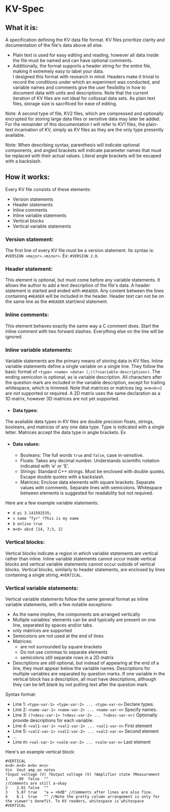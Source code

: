 # KV-Spec
## What it is:
A specification defining the KV data file format. KV files prioritize clarity and documentation of the file's data above all else.
  * Plain text is used for easy editing and reading, however all data inside the file must be named and can have optional comments.
  * Additionally, the format supports a header string for the entire file, making it extremely easy to label your data.  
I designed this format with research in mind. Headers make it trivial to record the conditions under which an experiment was conducted, and variable names and comments give the user flexibility in how to document data with units and descriptions. Note that the current iteration of KV files are *not* ideal for collossal data sets. As plain text files, storage size is sacrificed for ease of editing.

Note: A second type of file, KV2 files, which are compressed and optionally encrypted for storing large data files or sensitive data may later be added. For the remainder of this documentation I will refer to KV1 files, the plain-text incarnation of KV, simply as KV files as they are the only type presently available.

Note: When describing syntax, parenthesis will indicate optional components, and angled brackets will indicate parameter names that must be replaced with their actual values. Literal angle brackets will be escaped with a backslash.

## How it works:
Every KV file consists of these elements:
  * Version statements
  * Header statements
  * Inline comments
  * Inline variable statements
  * Vertical blocks
  * Vertical variable statements

### Version statement:
The first line of every KV file must be a version statement. Its syntax is: `#VERSION <major>.<minor>`. Ex: `#VERSION 2.0`.
### Header statement:
This element is optional, but must come before any variable statements. It allows the author to add a text description of the file's data. A header statement is started and ended with `#HEADER`. Any content between the lines containing `#HEADER` will be included in the header. Header text can not be on the same line as the `#HEADER` start/end statement.
### Inline comments:
This element behaves exactly the same way a C comment does. Start the inline comment with two forward slashes. Everything else on the line will be ignored.
### Inline variable statements:
Variable statements are the primary means of storing data in KV files. Inline variable statements define a single variable on a single line. They follow the basic format of `<type> <name> <data> (;)(?<variable-description>)`. The ending semicolon is optional, as is variable description. All characters after the question mark are included in the variable description, except for trailing whitespace, which is trimmed. Note that matrices or matrices (eg. `m<m<d>>`) are *not* supported or required. A 2D matrix uses the same declaration as a 1D matrix, however 3D matrices are not yet supported.

  * #### Data types:
  The available data types in KV files are double precision floats, strings, booleans, and matrices of any one data type. Type is indicated with a single letter. Matrices accept the data type in angle brackets. Ex
  * #### Data values:
    * Booleans:
    The full words `true` and `false`, case in-sensitive.
	* Floats: Takes any decimal number. Understands scientific notation indicated with 'e' or 'E'.
	* Strings: Standard C++ strings. Must be enclosed with double quotes. Escape double quotes with a backslash.
	* Matrices: Enclose data elements with square brackets. Separate values with comments. Separate lines with semicolons. Whitespace between elements is suggested for readability but not required.

Here are a few example variable statements:
  * `d pi 3.141592535;`
  * `s name "Tyr" ?This is my name`
  * `b online true`
  * `m<d> abcd [14, 7;3, 2]`

### Vertical blocks:
Vertical blocks indicate a region in which variable statements are vertical rather than inline. Inline variable statements cannot occur inside vertical blocks and vertical variable statements cannot occur outside of vertical blocks. Vertical blocks, similarly to header statements, are enclosed by lines containing a single string, `#VERTICAL`.

### Vertical variable statements:
Vertical variable statements follow the same general format as inline variable statements, with a few notable exceptions:
  * As the name implies, the components are arranged vertically
  * Multiple variables' elements can be and typically are present on one line, separated by spaces and/or tabs.
  * only matrices are supported
  * Semicolons are not used at the end of lines
  * Matrices:
    * are not surrounded by square brackets
	* Do not use commas to separate elements
	* semicolons still separate rows in a 2D matrix
  * Descriptions are still optional, but instead of appearing at the end of a line, they must appear below the variable names. Descriptions for multiple variables are separated by question marks. If one variable in the vertical block has a description, all must have descriptions, although they can be left blank by not putting text after the question mark.

Syntax format:
  * Line 1: `<type-var-1> <type-var-2> ... <type-var-n>` Declare types.
  * Line 2: `<name-var-1> <name-var-2> ... <name-var-n>` Specify names.
  * Line 3: `(?<desc-var-1> ?<desc-var-2> ... ?<desc-var-n>)` Optionally provide descriptions for each variable.
  * Line 4: `<val1-var-1> <val1-var-2> ... <val1-var-n>` First element
  * Line 5: `<val2-var-1> <val2-var-2> ... <val2-var-n>` Second element
  * ...
  * Line m: `<val-var-1> <valm-var-2> ... <valm-var-n>` Last element

Here's an example vertical block:

    #VERTICAL
	m<d> m<d> m<b> m<s>
	Vin  Vout amp_on notes
	?Input voltage (V) ?Output voltage (V) ?Amplifier state ?Measurement
	1	 .99  false	 ""
	//Comments are still a-okay
	2	 2.01 false  ""
	3    5.87 true   "a = +6dB" //Comments after lines are also fine.
	4    8.1  true   "" //Note the pretty column arrangement is only for the viewer's benefit. To KV readers, whitespace is whitespace
	#VERTICAL
